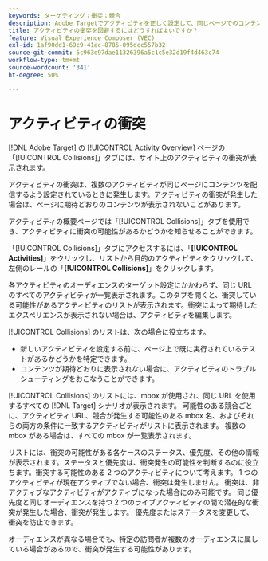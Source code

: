 ```yaml
---
keywords: ターゲティング；衝突；競合
description: Adobe Targetでアクティビティを正しく設定して、同じページでのコンテンツ配信の競合を防ぎます。
title: アクティビティの衝突を回避するにはどうすればよいですか？
feature: Visual Experience Composer (VEC)
exl-id: 1af90dd1-69c9-41ec-8785-095dcc557b32
source-git-commit: 5c963e97dae11326396a5c1c5e32d19f4d463c74
workflow-type: tm+mt
source-wordcount: '341'
ht-degree: 50%

---
```


# アクティビティの衝突

[!DNL Adobe Target] の [!UICONTROL Activity Overview] ページの「[!UICONTROL Collisions]」タブには、サイト上のアクティビティの衝突が表示されます。

アクティビティの衝突は、複数のアクティビティが同じページにコンテンツを配信するよう設定されているときに発生します。アクティビティの衝突が発生した場合は、ページに期待どおりのコンテンツが表示されないことがあります。

アクティビティの概要ページでは「[!UICONTROL Collisions]」タブを使用でき、アクティビティに衝突の可能性があるかどうかを知らせることができます。

「[!UICONTROL Collisions]」タブにアクセスするには、「**[!UICONTROL Activities]**」をクリックし、リストから目的のアクティビティをクリックして、左側のレールの「**[!UICONTROL Collisions]**」をクリックします。

各アクティビティのオーディエンスのターゲット設定にかかわらず、同じ URL のすべてのアクティビティが一覧表示されます。このタブを開くと、衝突している可能性があるアクティビティのリストが表示されます。衝突によって期待したエクスペリエンスが表示されない場合は、アクティビティを編集します。

[!UICONTROL Collisions] のリストは、次の場合に役立ちます。

* 新しいアクティビティを設定する前に、ページ上で既に実行されているテストがあるかどうかを特定できます。
* コンテンツが期待どおりに表示されない場合に、アクティビティのトラブルシューティングをおこなうことができます。

[!UICONTROL Collisions] のリストには、mbox が使用され、同じ URL を使用するすべての [!DNL Target] シナリオが表示されます。 可能性のある競合ごとに、アクティビティ URL、競合が発生する可能性のある mbox 名、およびそれらの両方の条件に一致するアクティビティがリストに表示されます。 複数の mbox がある場合は、すべての mbox が一覧表示されます。

リストには、衝突の可能性がある各ケースのステータス、優先度、その他の情報が表示されます。ステータスと優先度は、衝突発生の可能性を判断するのに役立ちます。衝突する可能性のある 2 つのアクティビティについて考えます。 1 つのアクティビティが現在アクティブでない場合、衝突は発生しません。 衝突は、非アクティブなアクティビティがアクティブになった場合にのみ可能です。 同じ優先度と同じオーディエンスを持つ 2 つのライブアクティビティの間で潜在的な衝突が発生した場合、衝突が発生します。 優先度またはステータスを変更して、衝突を防止できます。

オーディエンスが異なる場合でも、特定の訪問者が複数のオーディエンスに属している場合があるので、衝突が発生する可能性があります。
